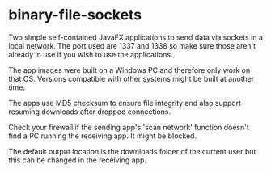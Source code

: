 # binary-file-sockets

Two simple self-contained JavaFX applications to send data via sockets in a local network. 
The port used are 1337 and 1338 so make sure those aren't already in use if you wish to use the applications.

The app images were built on a Windows PC and therefore only work on that OS. Versions compatible with other systems might be built at another time. 

The apps use MD5 checksum to ensure file integrity and also support resuming downloads after dropped connections.

Check your firewall if the sending app's 'scan network' function doesn't find a PC running the receiving app. It might be blocked.

The default output location is the downloads folder of the current user but this can be changed in the receiving app.
